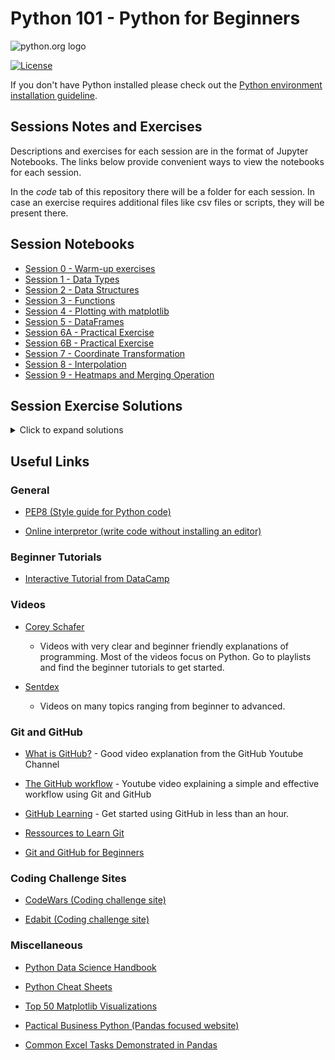 # Python 101 - Python for Beginners

![python.org logo](https://www.python.org/static/community_logos/python-logo-master-v3-TM.png)

[![License](https://img.shields.io/github/license/Python-Crash-Course/Python101)](https://github.com/Python-Crash-Course/Python101/blob/master/LICENSE)

If you don't have Python installed please check out the [Python environment installation guideline](https://python-crash-course.github.io/Python101/Installation/installation_guide.html).

## Sessions Notes and Exercises

Descriptions and exercises for each session are in the format of Jupyter Notebooks. The links below provide convenient ways to view the notebooks for each session.

In the *code* tab of this repository there will be a folder for each session. In case an exercise requires additional files like csv files or scripts, they will be present there.
## Session Notebooks

* [Session 0 - Warm-up exercises](Session%200%20-%20Introduction/Session%200%20-%20Exercises.ipynb)
* [Session 1 - Data Types](Session%201%20-%20Data%20Types/Session%201%20-%20Data%20Types.ipynb)
* [Session 2 - Data Structures](Session%202%20-%20Data%20Structures/Session%202%20-%20Data%20Structures.ipynb)
* [Session 3 - Functions](Session%203%20-%20Functions/Session%203%20-%20Functions.ipynb)
* [Session 4 - Plotting with matplotlib](Session%204%20-%20Plotting/Session%204%20-%20Plotting.ipynb)
* [Session 5 - DataFrames](Session%205%20-%20Dataframes/Session%205%20-%20Dataframes.ipynb)
* [Session 6A - Practical Exercise](Session%206%20-%20Practical_Exercise/Session%206A%20-%20Exercise.ipynb)
* [Session 6B - Practical Exercise](Session%206%20-%20Practical_Exercise/Session%206B%20-%20Exercise.ipynb)
* [Session 7 - Coordinate Transformation](Session%207%20-%20Coordinate%20Transformation/Session%207%20-%20Coordinate%20Transformation.ipynb)
* [Session 8 - Interpolation](Session%208%20-%20Exercise%20(Interpolation)/Session%208%20-%20Exercise%20(Interpolation).ipynb)
* [Session 9 - Heatmaps and Merging Operation](Session%209%20-%20Heatmaps%20and%20merging%20operation/Session%209%20-%20Heatmaps%20and%20merging%20operations.ipynb)

## Session Exercise Solutions

<details>
  <summary>Click to expand solutions</summary>

* Session 0 - Introduction (No solutions)
* Session 1 - Data Types (No solutions)
* [Session 2 - Data Structures](Session%202%20-%20Data%20Structures/Session%202%20-%20Exercise%20solutions.ipynb)
* [Session 3 - Functions](Session%203%20-%20Functions/Session%203%20-%20Exercise%20Solutions.ipynb)
* [Session 4 - Plotting](Session%204%20-%20Plotting/Session%204%20-%20Exercise%20Solutions.ipynb)
* [Session 5 - DataFrames](Session%205%20-%20Dataframes/Session%205%20-%20Exercise%20Solutions.ipynb)
* [Session 6A - Exercise (shear key plots)](Session%206%20-%20Practical_Exercise/Session%206A%20-%20Exercise%20Solutions.ipynb)
* [Session 6B - Exercise (bending moment plots)](Session%206%20-%20Practical_Exercise/Session%206B%20-%20Exercise%20Solutions.ipynb)
* [Session 7 - Coordinate Transformation](Session%207%20-%20Coordinate%20Transformation/Session%207%20-%20Exercise%20solutions.ipynb)
* [Session 8 - Interpolation](Session%208%20-%20Exercise%20(Interpolation)/Session%208%20-%20Exercise%20Solutions.ipynb)
* [Session 9 - Heatmaps and Merging Operations](Session%209%20-%20Heatmaps%20and%20merging%20operation/Session%209%20-%20Exercise%20Solutions.ipynb)

</details>

## Useful Links

### General

* [PEP8 (Style guide for Python code)](https://www.python.org/dev/peps/pep-0008/)

* [Online interpretor (write code without installing an editor)](https://www.onlinegdb.com/online_python_interpreter#)

### Beginner Tutorials

* [Interactive Tutorial from DataCamp](https://www.datacamp.com/courses/intro-to-python-for-data-science)

### Videos

* [Corey Schafer](https://www.youtube.com/channel/UCCezIgC97PvUuR4_gbFUs5g)
  * Videos with very clear and beginner friendly explanations of programming. Most of the videos focus on Python. Go to playlists and find the beginner tutorials to get started.

* [Sentdex](https://www.youtube.com/user/sentdex)
  * Videos on many topics ranging from beginner to advanced.

### Git and GitHub

* [What is GitHub?](https://www.youtube.com/watch?v=w3jLJU7DT5E) - Good video explanation from the GitHub Youtube Channel

* [The GitHub workflow](https://www.youtube.com/watch?v=PBI2Rz-ZOxU) - Youtube video explaining a simple and effective workflow using Git and GitHub

* [GitHub Learning](https://github.com/skills/introduction-to-github) - Get started using GitHub in less than an hour.

* [Ressources to Learn Git](https://try.github.io/)

* [Git and GitHub for Beginners](https://readwrite.com/2013/09/30/understanding-github-a-journey-for-beginners-part-1/)

### Coding Challenge Sites

* [CodeWars (Coding challenge site)](https://www.codewars.com/)

* [Edabit (Coding challenge site)](https://edabit.com/)

### Miscellaneous

* [Python Data Science Handbook](https://jakevdp.github.io/PythonDataScienceHandbook/)

* [Python Cheat Sheets](https://www.pythonsheets.com/)

* [Top 50 Matplotlib Visualizations](https://www.machinelearningplus.com/plots/top-50-matplotlib-visualizations-the-master-plots-python/)

* [Pactical Business Python (Pandas focused website)](https://pbpython.com/)

* [Common Excel Tasks Demonstrated in Pandas](https://pbpython.com/excel-pandas-comp.html)
